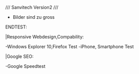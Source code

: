 

/// Sanvitech Version2 ///

- Bilder sind zu gross


ENDTEST:

|Responsive Webdesign,Compability:

-Windows Explorer 10,Firefox Test
-iPhone, Smartphone Test

|Google SEO:

-Google Speedtest
